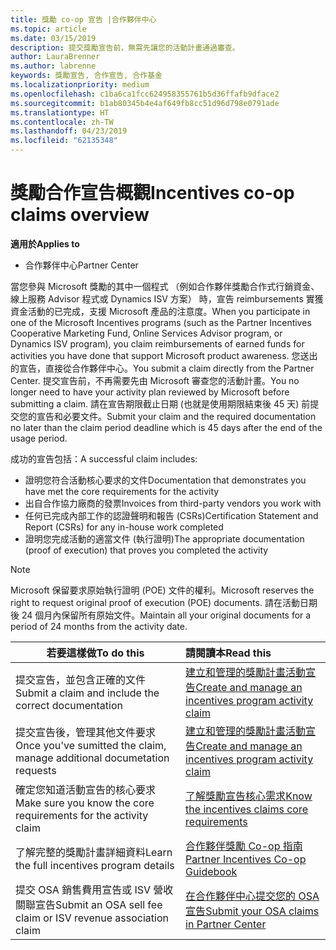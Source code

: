 ```yaml
---
title: 獎勵 co-op 宣告 |合作夥伴中心
ms.topic: article
ms.date: 03/15/2019
description: 提交獎勵宣告前，無需先讓您的活動計畫通過審查。
author: LauraBrenner
ms.author: labrenne
keywords: 獎勵宣告, 合作宣告, 合作基金
ms.localizationpriority: medium
ms.openlocfilehash: c1ba6ca1fcc624958355761b5d36ffafb9dface2
ms.sourcegitcommit: b1ab80345b4e4af649fb8cc51d96d798e0791ade
ms.translationtype: HT
ms.contentlocale: zh-TW
ms.lasthandoff: 04/23/2019
ms.locfileid: "62135348"
---
```

# <a name="incentives-co-op-claims-overview"></a><span data-ttu-id="188d6-104">獎勵合作宣告概觀</span><span class="sxs-lookup"><span data-stu-id="188d6-104">Incentives co-op claims overview</span></span>

<span data-ttu-id="188d6-105">**適用於**</span><span class="sxs-lookup"><span data-stu-id="188d6-105">**Applies to**</span></span>

- <span data-ttu-id="188d6-106">合作夥伴中心</span><span class="sxs-lookup"><span data-stu-id="188d6-106">Partner Center</span></span>

<span data-ttu-id="188d6-107">當您參與 Microsoft 獎勵的其中一個程式 （例如合作夥伴獎勵合作式行銷資金、 線上服務 Advisor 程式或 Dynamics ISV 方案） 時，宣告 reimbursements 實獲資金活動的已完成，支援 Microsoft 產品的注意度。</span><span class="sxs-lookup"><span data-stu-id="188d6-107">When you participate in one of the Microsoft Incentives programs (such as the Partner Incentives Cooperative Marketing Fund, Online Services Advisor program, or Dynamics ISV program), you claim reimbursements of earned funds for activities you have done that support Microsoft product awareness.</span></span> <span data-ttu-id="188d6-108">您送出的宣告，直接從合作夥伴中心。</span><span class="sxs-lookup"><span data-stu-id="188d6-108">You submit a claim directly from the Partner Center.</span></span> <span data-ttu-id="188d6-109">提交宣告前，不再需要先由 Microsoft 審查您的活動計畫。</span><span class="sxs-lookup"><span data-stu-id="188d6-109">You no longer need to have your activity plan reviewed by Microsoft before submitting a claim.</span></span> <span data-ttu-id="188d6-110">請在宣告期限截止日期 (也就是使用期限結束後 45 天) 前提交您的宣告和必要文件。</span><span class="sxs-lookup"><span data-stu-id="188d6-110">Submit your claim and the required documentation no later than the claim period deadline which is 45 days after the end of the usage period.</span></span> 

<span data-ttu-id="188d6-111">成功的宣告包括：</span><span class="sxs-lookup"><span data-stu-id="188d6-111">A successful claim includes:</span></span>

- <span data-ttu-id="188d6-112">證明您符合活動核心要求的文件</span><span class="sxs-lookup"><span data-stu-id="188d6-112">Documentation that demonstrates you have met the core requirements for the activity</span></span>
- <span data-ttu-id="188d6-113">出自合作協力廠商的發票</span><span class="sxs-lookup"><span data-stu-id="188d6-113">Invoices from third-party vendors you work with</span></span>
- <span data-ttu-id="188d6-114">任何已完成內部工作的認證聲明和報告 (CSRs)</span><span class="sxs-lookup"><span data-stu-id="188d6-114">Certification Statement and Report (CSRs) for any in-house work completed</span></span>
- <span data-ttu-id="188d6-115">證明您完成活動的適當文件 (執行證明)</span><span class="sxs-lookup"><span data-stu-id="188d6-115">The appropriate documentation (proof of execution) that proves you completed the activity</span></span> 

>[!NOTE]
><span data-ttu-id="188d6-116">Microsoft 保留要求原始執行證明 (POE) 文件的權利。</span><span class="sxs-lookup"><span data-stu-id="188d6-116">Microsoft reserves the right to request original proof of execution (POE) documents.</span></span> <span data-ttu-id="188d6-117">請在活動日期後 24 個月內保留所有原始文件。</span><span class="sxs-lookup"><span data-stu-id="188d6-117">Maintain all your original documents for a period of 24 months from the activity date.</span></span> 

|<span data-ttu-id="188d6-118">**若要這樣做**</span><span class="sxs-lookup"><span data-stu-id="188d6-118">**To do this**</span></span>   |<span data-ttu-id="188d6-119">**請閱讀本**</span><span class="sxs-lookup"><span data-stu-id="188d6-119">**Read this**</span></span>   |
|-----------------|:--------------------------------------|
|<span data-ttu-id="188d6-120">提交宣告，並包含正確的文件</span><span class="sxs-lookup"><span data-stu-id="188d6-120">Submit a claim and include the correct documentation</span></span>|[<span data-ttu-id="188d6-121">建立和管理的獎勵計畫活動宣告</span><span class="sxs-lookup"><span data-stu-id="188d6-121">Create and manage an incentives program activity claim</span></span>](create-incentives-claims.md)|
|<span data-ttu-id="188d6-122">提交宣告後，管理其他文件要求</span><span class="sxs-lookup"><span data-stu-id="188d6-122">Once you've sumitted the claim, manage additional documetation requests</span></span>|[<span data-ttu-id="188d6-123">建立和管理的獎勵計畫活動宣告</span><span class="sxs-lookup"><span data-stu-id="188d6-123">Create and manage an incentives program activity claim</span></span>](create-incentives-claims.md)  |
|<span data-ttu-id="188d6-124">確定您知道活動宣告的核心要求</span><span class="sxs-lookup"><span data-stu-id="188d6-124">Make sure you know the core requirements for the activity claim</span></span>|[<span data-ttu-id="188d6-125">了解獎勵宣告核心需求</span><span class="sxs-lookup"><span data-stu-id="188d6-125">Know the incentives claims core requirements</span></span>](core-requirements.md)   |
|<span data-ttu-id="188d6-126">了解完整的獎勵計畫詳細資料</span><span class="sxs-lookup"><span data-stu-id="188d6-126">Learn the full incentives program details</span></span>|[<span data-ttu-id="188d6-127">合作夥伴獎勵 Co-op 指南</span><span class="sxs-lookup"><span data-stu-id="188d6-127">Partner Incentives Co-op Guidebook</span></span>](https://assets.microsoft.com/coop-guidebook.pdf)
|<span data-ttu-id="188d6-128">提交 OSA 銷售費用宣告或 ISV 營收關聯宣告</span><span class="sxs-lookup"><span data-stu-id="188d6-128">Submit an OSA sell fee claim or ISV revenue association claim</span></span> |[<span data-ttu-id="188d6-129">在合作夥伴中心提交您的 OSA 宣告</span><span class="sxs-lookup"><span data-stu-id="188d6-129">Submit your OSA claims in Partner Center</span></span>](submit-osa-claim.md)|
                                                                                 
                                   